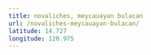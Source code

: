 ```yaml
---
title: novaliches, meycauayan bulacan
url: /novaliches-meycauayan-bulacan/
latitude: 14.727
longitude: 120.975
---
```

